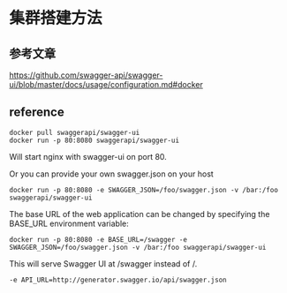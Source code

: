 # 集群搭建方法

## 参考文章

https://github.com/swagger-api/swagger-ui/blob/master/docs/usage/configuration.md#docker

## reference

```shell
docker pull swaggerapi/swagger-ui
docker run -p 80:8080 swaggerapi/swagger-ui
```

Will start nginx with swagger-ui on port 80.

Or you can provide your own swagger.json on your host

```shell
docker run -p 80:8080 -e SWAGGER_JSON=/foo/swagger.json -v /bar:/foo swaggerapi/swagger-ui
```

The base URL of the web application can be changed by specifying the BASE_URL environment variable:

```shell
docker run -p 80:8080 -e BASE_URL=/swagger -e SWAGGER_JSON=/foo/swagger.json -v /bar:/foo swaggerapi/swagger-ui
```

This will serve Swagger UI at /swagger instead of /.

```
-e API_URL=http://generator.swagger.io/api/swagger.json
```
